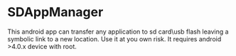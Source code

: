 # SDAppManager
This android app can transfer any application to sd card\usb flash leaving a symbolic link to a new location. 
Use it at you own risk.
It requires android >4.0.x device with root.
